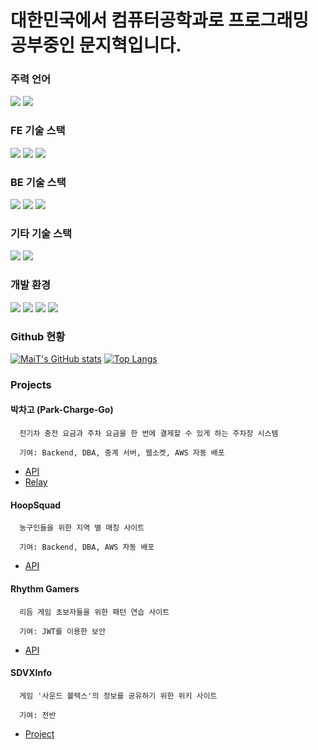 # 대한민국에서 컴퓨터공학과로 프로그래밍 공부중인 문지혁입니다.

### 주력 언어

[<img src="https://img.shields.io/badge/TypeScript-3178C6?style=flat-square&logo=typescript&logoColor=white"/>](https://www.typescriptlang.org/) [<img src="https://img.shields.io/badge/JavaScript-F7DF1E?style=flat-square&logo=javascript&logoColor=white"/>](https://www.ecma-international.org/)

### FE 기술 스택

[<img src="https://img.shields.io/badge/SvelteKit-FF3E00?style=flat-square&logo=svelte&logoColor=white"/>](https://svelte.dev/) [<img src="https://img.shields.io/badge/React-61DAFB?style=flat-square&logo=React&logoColor=white"/>](https://legacy.reactjs.org/) [<img src="https://img.shields.io/badge/Vue-4FC08D?style=flat-square&logo=vuedotjs&logoColor=white"/>](https://vuejs.org/)

### BE 기술 스택

[<img src="https://img.shields.io/badge/Node.js-339933?style=flat-square&logo=nodedotjs&logoColor=white"/>](https://nodejs.org/) [<img src="https://img.shields.io/badge/Express.js-000000?style=flat-square&logo=express&logoColor=white"/>](https://expressjs.com/) [<img src="https://img.shields.io/badge/NestJS-E0234E?style=flat-square&logo=nestjs&logoColor=white"/>](https://nestjs.com/)

### 기타 기술 스택

[<img src="https://img.shields.io/badge/Discord.js-5865F2?style=flat-square&logo=discord&logoColor=white"/>](https://discord.com/developers) [<img src="https://img.shields.io/badge/MySQL-4479A1?style=flat-square&logo=MySQL&logoColor=white"/>](https://www.mysql.com/)

### 개발 환경

[<img src="https://img.shields.io/badge/Github-181717?style=flat-square&logo=Github&logoColor=white"/>](https://github.com/) [<img src="https://img.shields.io/badge/VisualStudioCode-007ACC?style=flat-square&logo=VisualStudioCode&logoColor=white"/>](https://code.visualstudio.com/) [<img src="https://img.shields.io/badge/AWS EC2-FF9900?style=flat-square&logo=amazonec2&logoColor=white"/>](https://aws.amazon.com/) [<img src="https://img.shields.io/badge/Docker-2496ED?style=flat-square&logo=docker&logoColor=white"/>](https://www.docker.com/)

### Github 현황

[![MaiT's GitHub stats](https://github-readme-stats.vercel.app/api?username=maitmus&theme=ayu-mirage&show_icons=true&hide=stars&hide_rank=true&count_private=true&line_height=24)](https://github.com/maitmus)
[![Top Langs](https://github-readme-stats.vercel.app/api/top-langs/?username=maitmus&layout=compact&theme=ayu-mirage)](https://github.com/maitmus)

### Projects

#### 박차고 (Park-Charge-Go)

```
  전기차 충전 요금과 주차 요금을 한 번에 결제할 수 있게 하는 주차장 시스템

  기여: Backend, DBA, 중계 서버, 웹소켓, AWS 자동 배포
```

- [API](https://github.com/maitmus/pcg-back)
- [Relay](https://github.com/SPACE-AXE/pcg-relay)

#### HoopSquad

```
  농구인들을 위한 지역 별 매칭 사이트

  기여: Backend, DBA, AWS 자동 배포
```

- [API](https://github.com/maitmus/HoopSquad-Backend)

#### Rhythm Gamers

```
  리듬 게임 초보자들을 위한 패턴 연습 사이트

  기여: JWT를 이용한 보안
```

- [API](https://github.com/maitmus/Rhythm-Gamers-Backend)

#### SDVXInfo

```
  게임 '사운드 볼텍스'의 정보를 공유하기 위한 위키 사이트

  기여: 전반
```

- [Project](https://github.com/maitmus/SDVXInfo)
